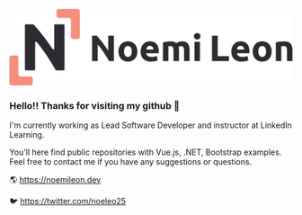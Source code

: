 ![Noemi Leon](https://github.com/noeleo25/my-web-resources/blob/master/logo-2020/full-color/SVG/horizontal-color.svg)

### Hello!! Thanks for visiting my github :blue_heart:

I'm currently working as Lead Software Developer and instructor at LinkedIn Learning.

You'll here find public repositories with Vue.js, .NET, Bootstrap examples.
Feel free to contact me if you have any suggestions or questions.

:earth_americas: https://noemileon.dev

:bird: https://twitter.com/noeleo25

<!--
**noeleo25/noeleo25** is a ✨ _special_ ✨ repository because its `README.md` (this file) appears on your GitHub profile.

Here are some ideas to get you started:

- 🔭 I’m currently working on ...
- 🌱 I’m currently learning ...
- 👯 I’m looking to collaborate on ...
- 🤔 I’m looking for help with ...
- 💬 Ask me about ...
- 📫 How to reach me: ...
- 😄 Pronouns: ...
- ⚡ Fun fact: ...
-->
